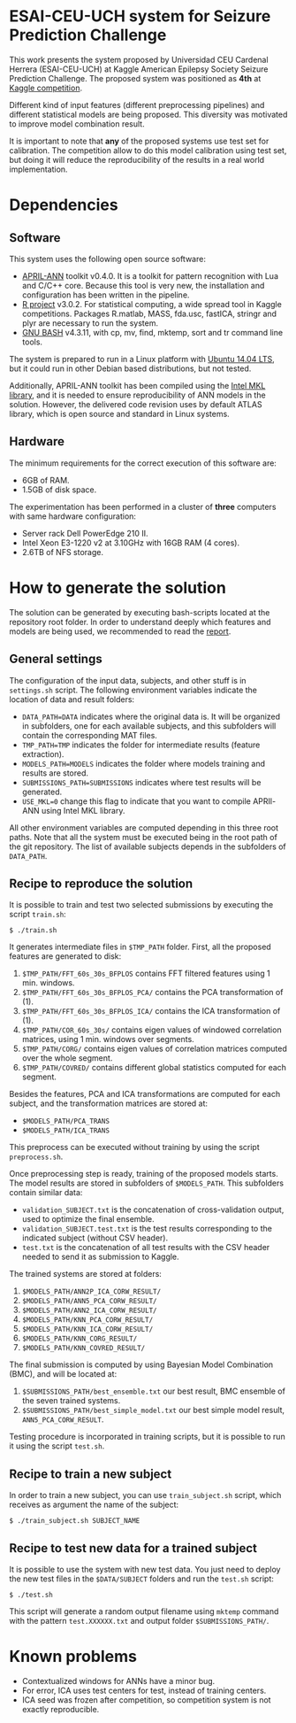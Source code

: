 # ESAI-CEU-UCH system for Seizure Prediction Challenge

This work presents the system proposed by Universidad CEU Cardenal Herrera
(ESAI-CEU-UCH) at Kaggle American Epilepsy Society Seizure Prediction
Challenge. The proposed system was positioned as **4th** at
[Kaggle competition](https://www.kaggle.com/c/seizure-prediction).

Different kind of input features (different preprocessing pipelines) and
different statistical models are being proposed. This diversity was motivated to
improve model combination result.

It is important to note that **any** of the proposed systems use test set for
calibration. The competition allow to do this model calibration using test set,
but doing it will reduce the reproducibility of the results in a real world
implementation.

# Dependencies

## Software

This system uses the following open source software:

- [APRIL-ANN](https://github.com/pakozm/april-ann) toolkit v0.4.0. It is a
  toolkit for pattern recognition with Lua and C/C++ core. Because this tool is
  very new, the installation and configuration has been written in the pipeline.
- [R project](http://www.r-project.org/) v3.0.2. For statistical computing, a
  wide spread tool in Kaggle competitions. Packages R.matlab, MASS, fda.usc,
  fastICA, stringr and plyr are necessary to run the system.
- [GNU BASH](http://www.gnu.org/software/bash/) v4.3.11, with cp, mv, find,
  mktemp, sort and tr command line tools.

The system is prepared to run in a Linux platform with
[Ubuntu 14.04 LTS](http://www.ubuntu.com/), but it could run in other Debian
based distributions, but not tested.

Additionally, APRIL-ANN toolkit has been compiled using the
[Intel MKL library](https://software.intel.com/en-us/intel-mkl), and it is
needed to ensure reproducibility of ANN models in the solution. However, the
delivered code revision uses by default ATLAS library, which is open source
and standard in Linux systems.

## Hardware

The minimum requirements for the correct execution of this software are:

- 6GB of RAM.
- 1.5GB of disk space.

The experimentation has been performed in a cluster of **three** computers
with same hardware configuration:

- Server rack Dell PowerEdge 210 II.
- Intel Xeon E3-1220 v2 at 3.10GHz with 16GB RAM (4 cores).
- 2.6TB of NFS storage.

# How to generate the solution

The solution can be generated by executing bash-scripts located at the
repository root folder. In order to understand deeply which features and models
are being used, we recommended to read the
[report](https://raw.githubusercontent.com/ESAI-CEU-UCH/kaggle-epilepsy/master/report.pdf).

## General settings

The configuration of the input data, subjects, and other stuff is in
`settings.sh` script. The following environment variables indicate the location
of data and result folders:

- `DATA_PATH=DATA` indicates where the original data is. It will be organized in
  subfolders, one for each available subjects, and this subfolders will contain
  the corresponding MAT files.
- `TMP_PATH=TMP` indicates the folder for intermediate results (feature extraction).
- `MODELS_PATH=MODELS` indicates the folder where models training and results
  are stored.
- `SUBMISSIONS_PATH=SUBMISSIONS` indicates where test results will be generated.
- `USE_MKL=0` change this flag to indicate that you want to compile APRIl-ANN
  using Intel MKL library.

All other environment variables are computed depending in this three root paths.
Note that all the system must be executed being in the root path of the git
repository. The list of available subjects depends in the subfolders of
`DATA_PATH`.

## Recipe to reproduce the solution

It is possible to train and test two selected submissions by executing the
script `train.sh`:

```
$ ./train.sh
```

It generates intermediate files in `$TMP_PATH` folder. First, all the proposed
features are generated to disk:

1. `$TMP_PATH/FFT_60s_30s_BFPLOS` contains FFT filtered features using 1 min. windows.
2. `$TMP_PATH/FFT_60s_30s_BFPLOS_PCA/` contains the PCA transformation of (1).
3. `$TMP_PATH/FFT_60s_30s_BFPLOS_ICA/` contains the ICA transformation of (1).
4. `$TMP_PATH/COR_60s_30s/` contains eigen values of windowed correlation matrices,
   using 1 min. windows over segments.
5. `$TMP_PATH/CORG/` contains eigen values of correlation matrices computed over the
   whole segment.
6. `$TMP_PATH/COVRED/` contains different global statistics computed for each segment.

Besides the features, PCA and ICA transformations are computed for each subject,
and the transformation matrices are stored at:

- `$MODELS_PATH/PCA_TRANS`
- `$MODELS_PATH/ICA_TRANS`

This preprocess can be executed without training by using the script
`preprocess.sh`.

Once preprocessing step is ready, training of the proposed models starts. The
model results are stored in subfolders of `$MODELS_PATH`. This subfolders contain
similar data:

- `validation_SUBJECT.txt` is the concatenation of cross-validation output, used
  to optimize the final ensemble.
- `validation_SUBJECT.test.txt` is the test results corresponding to the
  indicated subject (without CSV header).
- `test.txt` is the concatenation of all test results with the CSV header needed
  to send it as submission to Kaggle.

The trained systems are stored at folders:

1. `$MODELS_PATH/ANN2P_ICA_CORW_RESULT/`
2. `$MODELS_PATH/ANN5_PCA_CORW_RESULT/`
3. `$MODELS_PATH/ANN2_ICA_CORW_RESULT/`
4. `$MODELS_PATH/KNN_PCA_CORW_RESULT/`
5. `$MODELS_PATH/KNN_ICA_CORW_RESULT/`
6. `$MODELS_PATH/KNN_CORG_RESULT/`
7. `$MODELS_PATH/KNN_COVRED_RESULT/`

The final submission is computed by using Bayesian Model Combination (BMC), and
will be located at:

1. `$SUBMISSIONS_PATH/best_ensemble.txt` our best result, BMC ensemble of the
   seven trained systems.
2. `$SUBMISSIONS_PATH/best_simple_model.txt` our best simple model result,
   `ANN5_PCA_CORW_RESULT`.

Testing procedure is incorporated in training scripts, but it is possible to
run it using the script `test.sh`.

## Recipe to train a new subject

In order to train a new subject, you can use `train_subject.sh` script, which
receives as argument the name of the subject:

```
$ ./train_subject.sh SUBJECT_NAME
```

## Recipe to test new data for a trained subject

It is possible to use the system with new test data. You just need to deploy the
new test files in the `$DATA/SUBJECT` folders and run the `test.sh` script:

```
$ ./test.sh
```

This script will generate a random output filename using `mktemp` command with
the pattern `test.XXXXXX.txt` and output folder `$SUBMISSIONS_PATH/`.

# Known problems

- Contextualized windows for ANNs have a minor bug.
- For error, ICA uses test centers for test, instead of training centers.
- ICA seed was frozen after competition, so competition system is not
  exactly reproducible.
